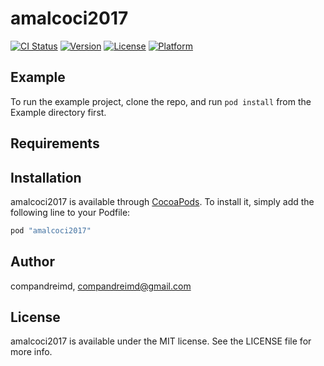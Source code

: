 # amalcoci2017

[![CI Status](http://img.shields.io/travis/compandreimd/amalcoci2017.svg?style=flat)](https://travis-ci.org/compandreimd/amalcoci2017)
[![Version](https://img.shields.io/cocoapods/v/amalcoci2017.svg?style=flat)](http://cocoapods.org/pods/amalcoci2017)
[![License](https://img.shields.io/cocoapods/l/amalcoci2017.svg?style=flat)](http://cocoapods.org/pods/amalcoci2017)
[![Platform](https://img.shields.io/cocoapods/p/amalcoci2017.svg?style=flat)](http://cocoapods.org/pods/amalcoci2017)

## Example

To run the example project, clone the repo, and run `pod install` from the Example directory first.

## Requirements

## Installation

amalcoci2017 is available through [CocoaPods](http://cocoapods.org). To install
it, simply add the following line to your Podfile:

```ruby
pod "amalcoci2017"
```

## Author

compandreimd, compandreimd@gmail.com

## License

amalcoci2017 is available under the MIT license. See the LICENSE file for more info.
